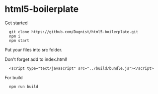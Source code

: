 # html5-boilerplate
Get started
```
  git clone https://github.com/Dugnist/html5-boilerplate.git
  npm i
  npm start
```

Put your files into src folder.

Don't forget add to index.html!
```
  <script type="text/javascript" src="../build/bundle.js"></script>
```

For build

```
  npm run build
```

